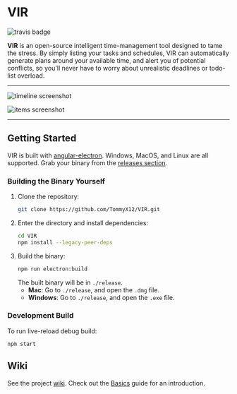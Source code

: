 # VIR

![travis badge](https://travis-ci.com/TommyX12/VIR.svg?branch=master)

**VIR** is an open-source intelligent time-management tool designed to tame the
stress. By simply listing your tasks and schedules, VIR can automatically
generate plans around your available time, and alert you of potential conflicts,
so you'll never have to worry about unrealistic deadlines or todo-list overload.

***

![timeline screenshot](screenshots/timeline.png)

![items screenshot](screenshots/items.png)

***

## Getting Started

VIR is built
with [angular-electron](https://github.com/maximegris/angular-electron). Windows, MacOS, and Linux are all supported.
Grab your binary from the [releases section](https://github.com/TommyX12/VIR/releases).

### Building the Binary Yourself

1. Clone the repository:
   ```bash
   git clone https://github.com/TommyX12/VIR.git
   ```
2. Enter the directory and install dependencies:
   ```bash
   cd VIR
   npm install --legacy-peer-deps
   ```
3. Build the binary:
   ```bash
   npm run electron:build
   ```
   The built binary will be in `./release`.
   - **Mac**: Go to `./release`, and open the `.dmg` file.
   - **Windows**: Go to `./release`, and open the `.exe` file.

### Development Build

To run live-reload debug build:

```bash
npm start
```

## Wiki

See the project [wiki](https://github.com/TommyX12/VIR/wiki). Check out
the [Basics](https://github.com/TommyX12/VIR/wiki/Basics) guide for an
introduction.

